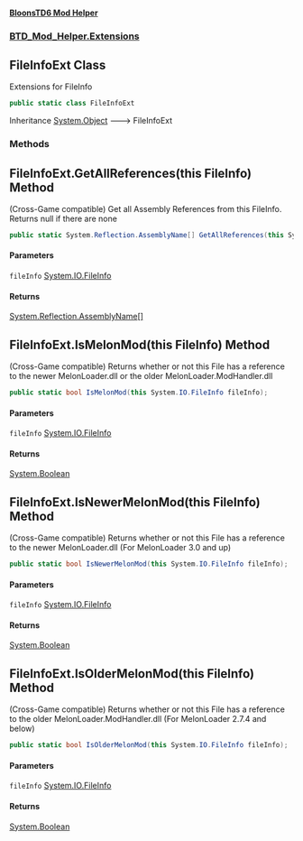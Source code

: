 #### [BloonsTD6 Mod Helper](index.md 'index')
### [BTD_Mod_Helper.Extensions](index.md#BTD_Mod_Helper.Extensions 'BTD_Mod_Helper.Extensions')

## FileInfoExt Class

Extensions for FileInfo

```csharp
public static class FileInfoExt
```

Inheritance [System.Object](https://docs.microsoft.com/en-us/dotnet/api/System.Object 'System.Object') &#129106; FileInfoExt
### Methods

<a name='BTD_Mod_Helper.Extensions.FileInfoExt.GetAllReferences(thisSystem.IO.FileInfo)'></a>

## FileInfoExt.GetAllReferences(this FileInfo) Method

(Cross-Game compatible) Get all Assembly References from this FileInfo. Returns null if there are none

```csharp
public static System.Reflection.AssemblyName[] GetAllReferences(this System.IO.FileInfo fileInfo);
```
#### Parameters

<a name='BTD_Mod_Helper.Extensions.FileInfoExt.GetAllReferences(thisSystem.IO.FileInfo).fileInfo'></a>

`fileInfo` [System.IO.FileInfo](https://docs.microsoft.com/en-us/dotnet/api/System.IO.FileInfo 'System.IO.FileInfo')

#### Returns
[System.Reflection.AssemblyName](https://docs.microsoft.com/en-us/dotnet/api/System.Reflection.AssemblyName 'System.Reflection.AssemblyName')[[]](https://docs.microsoft.com/en-us/dotnet/api/System.Array 'System.Array')

<a name='BTD_Mod_Helper.Extensions.FileInfoExt.IsMelonMod(thisSystem.IO.FileInfo)'></a>

## FileInfoExt.IsMelonMod(this FileInfo) Method

(Cross-Game compatible) Returns whether or not this File has a reference to the newer MelonLoader.dll or the older MelonLoader.ModHandler.dll

```csharp
public static bool IsMelonMod(this System.IO.FileInfo fileInfo);
```
#### Parameters

<a name='BTD_Mod_Helper.Extensions.FileInfoExt.IsMelonMod(thisSystem.IO.FileInfo).fileInfo'></a>

`fileInfo` [System.IO.FileInfo](https://docs.microsoft.com/en-us/dotnet/api/System.IO.FileInfo 'System.IO.FileInfo')

#### Returns
[System.Boolean](https://docs.microsoft.com/en-us/dotnet/api/System.Boolean 'System.Boolean')

<a name='BTD_Mod_Helper.Extensions.FileInfoExt.IsNewerMelonMod(thisSystem.IO.FileInfo)'></a>

## FileInfoExt.IsNewerMelonMod(this FileInfo) Method

(Cross-Game compatible) Returns whether or not this File has a reference to the newer MelonLoader.dll (For MelonLoader 3.0 and up)

```csharp
public static bool IsNewerMelonMod(this System.IO.FileInfo fileInfo);
```
#### Parameters

<a name='BTD_Mod_Helper.Extensions.FileInfoExt.IsNewerMelonMod(thisSystem.IO.FileInfo).fileInfo'></a>

`fileInfo` [System.IO.FileInfo](https://docs.microsoft.com/en-us/dotnet/api/System.IO.FileInfo 'System.IO.FileInfo')

#### Returns
[System.Boolean](https://docs.microsoft.com/en-us/dotnet/api/System.Boolean 'System.Boolean')

<a name='BTD_Mod_Helper.Extensions.FileInfoExt.IsOlderMelonMod(thisSystem.IO.FileInfo)'></a>

## FileInfoExt.IsOlderMelonMod(this FileInfo) Method

(Cross-Game compatible) Returns whether or not this File has a reference to the older MelonLoader.ModHandler.dll (For MelonLoader 2.7.4 and below)

```csharp
public static bool IsOlderMelonMod(this System.IO.FileInfo fileInfo);
```
#### Parameters

<a name='BTD_Mod_Helper.Extensions.FileInfoExt.IsOlderMelonMod(thisSystem.IO.FileInfo).fileInfo'></a>

`fileInfo` [System.IO.FileInfo](https://docs.microsoft.com/en-us/dotnet/api/System.IO.FileInfo 'System.IO.FileInfo')

#### Returns
[System.Boolean](https://docs.microsoft.com/en-us/dotnet/api/System.Boolean 'System.Boolean')